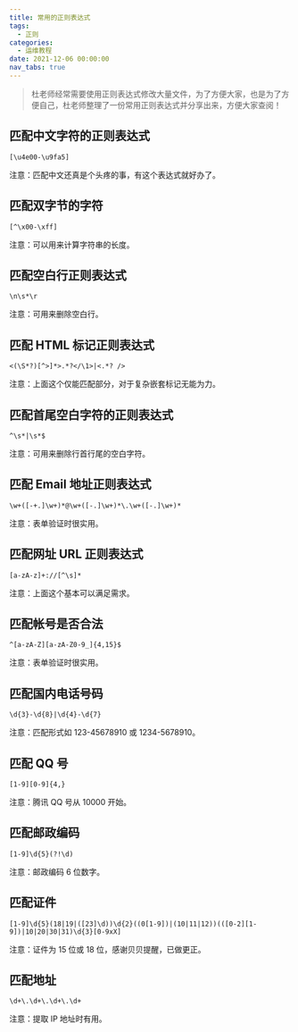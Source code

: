```yaml
---
title: 常用的正则表达式
tags:
  - 正则
categories:
  - 运维教程
date: 2021-12-06 00:00:00
nav_tabs: true
---
```


> 杜老师经常需要使用正则表达式修改大量文件，为了方便大家，也是为了方便自己，杜老师整理了一份常用正则表达式并分享出来，方便大家查阅！

<!-- more -->

## 匹配中文字符的正则表达式

```
[\u4e00-\u9fa5]
```

注意：匹配中文还真是个头疼的事，有这个表达式就好办了。

## 匹配双字节的字符

```
[^\x00-\xff]
```

注意：可以用来计算字符串的长度。

## 匹配空白行正则表达式

```
\n\s*\r
```

注意：可用来删除空白行。

## 匹配 HTML 标记正则表达式

```
<(\S*?)[^>]*>.*?</\1>|<.*? />
```

注意：上面这个仅能匹配部分，对于复杂嵌套标记无能为力。

## 匹配首尾空白字符的正则表达式

```
^\s*|\s*$
```

注意：可用来删除行首行尾的空白字符。

## 匹配 Email 地址正则表达式

```
\w+([-+.]\w+)*@\w+([-.]\w+)*\.\w+([-.]\w+)*
```

注意：表单验证时很实用。

## 匹配网址 URL 正则表达式

```
[a-zA-z]+://[^\s]*
```

注意：上面这个基本可以满足需求。

## 匹配帐号是否合法

```
^[a-zA-Z][a-zA-Z0-9_]{4,15}$
```

注意：表单验证时很实用。

## 匹配国内电话号码

```
\d{3}-\d{8}|\d{4}-\d{7}
```

注意：匹配形式如 123-45678910 或 1234-5678910。

## 匹配 QQ 号

```
[1-9][0-9]{4,}
```

注意：腾讯 QQ 号从 10000 开始。

## 匹配邮政编码

```
[1-9]\d{5}(?!\d)
```

注意：邮政编码 6 位数字。

## 匹配证件

```
[1-9]\d{5}(18|19|([23]\d))\d{2}((0[1-9])|(10|11|12))(([0-2][1-9])|10|20|30|31)\d{3}[0-9xX]
```

注意：证件为 15 位或 18 位，感谢贝贝提醒，已做更正。

## 匹配地址

```
\d+\.\d+\.\d+\.\d+
```

注意：提取 IP 地址时有用。
